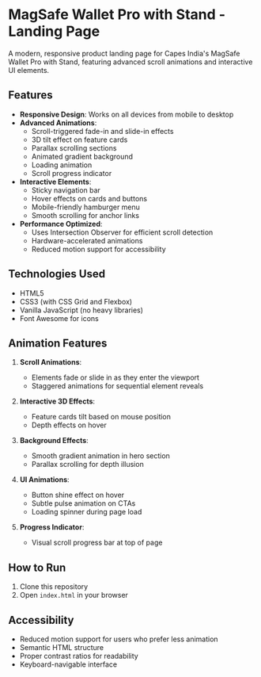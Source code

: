 # MagSafe Wallet Pro with Stand - Landing Page

A modern, responsive product landing page for Capes India's MagSafe Wallet Pro with Stand, featuring advanced scroll animations and interactive UI elements.

## Features

- **Responsive Design**: Works on all devices from mobile to desktop
- **Advanced Animations**:
  - Scroll-triggered fade-in and slide-in effects
  - 3D tilt effect on feature cards
  - Parallax scrolling sections
  - Animated gradient background
  - Loading animation
  - Scroll progress indicator
- **Interactive Elements**:
  - Sticky navigation bar
  - Hover effects on cards and buttons
  - Mobile-friendly hamburger menu
  - Smooth scrolling for anchor links
- **Performance Optimized**:
  - Uses Intersection Observer for efficient scroll detection
  - Hardware-accelerated animations
  - Reduced motion support for accessibility

## Technologies Used

- HTML5
- CSS3 (with CSS Grid and Flexbox)
- Vanilla JavaScript (no heavy libraries)
- Font Awesome for icons

## Animation Features

1. **Scroll Animations**:
   - Elements fade or slide in as they enter the viewport
   - Staggered animations for sequential element reveals

2. **Interactive 3D Effects**:
   - Feature cards tilt based on mouse position
   - Depth effects on hover

3. **Background Effects**:
   - Smooth gradient animation in hero section
   - Parallax scrolling for depth illusion

4. **UI Animations**:
   - Button shine effect on hover
   - Subtle pulse animation on CTAs
   - Loading spinner during page load

5. **Progress Indicator**:
   - Visual scroll progress bar at top of page

## How to Run

1. Clone this repository
2. Open `index.html` in your browser

## Accessibility

- Reduced motion support for users who prefer less animation
- Semantic HTML structure
- Proper contrast ratios for readability
- Keyboard-navigable interface